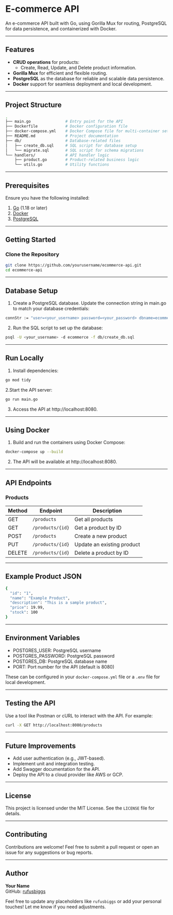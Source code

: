 # E-commerce API

An e-commerce API built with Go, using Gorilla Mux for routing, PostgreSQL for data persistence, and containerized with Docker.

---

## Features

- **CRUD operations** for products:
  - Create, Read, Update, and Delete product information.
- **Gorilla Mux** for efficient and flexible routing.
- **PostgreSQL** as the database for reliable and scalable data persistence.
- **Docker** support for seamless deployment and local development.

---

## Project Structure

```bash
.
├── main.go               # Entry point for the API
├── Dockerfile            # Docker configuration file
├── docker-compose.yml    # Docker Compose file for multi-container setup
├── README.md             # Project documentation
├── db/                   # Database-related files
│   ├── create_db.sql     # SQL script for database setup
│   └── migrate.sql       # SQL script for schema migrations
└── handlers/             # API handler logic
    ├── product.go        # Product-related business logic
    └── utils.go          # Utility functions
```

---

## Prerequisites

Ensure you have the following installed:

1. [Go](https://golang.org/dl/) (1.18 or later)
2. [Docker](https://www.docker.com/)
3. [PostgreSQL](https://www.postgresql.org/download/)

---

## Getting Started

### **Clone the Repository**

```bash
git clone https://github.com/yourusername/ecommerce-api.git
cd ecommerce-api
```
---

## Database Setup

1. Create a PostgreSQL database. Update the connection string in main.go to match your database credentials:

```bash
connStr := "user=<your_username> password=<your_password> dbname=ecommerce sslmode=disable"
```

2. Run the SQL script to set up the database:

```bash
psql -U <your_username> -d ecommerce -f db/create_db.sql
```

---

## Run Locally

1. Install dependencies:
```bash
go mod tidy
```

2.Start the API server:
```bash
go run main.go
```

3. Access the API at http://localhost:8080.

---

## Using Docker

1. Build and run the containers using Docker Compose:
```bash
docker-compose up --build
```
2. The API will be available at http://localhost:8080.

---

## API Endpoints

### Products

| Method | Endpoint          | Description               |
|--------|-------------------|---------------------------|
| GET    | `/products`       | Get all products          |
| GET    | `/products/{id}`  | Get a product by ID       |
| POST   | `/products`       | Create a new product      |
| PUT    | `/products/{id}`  | Update an existing product|
| DELETE | `/products/{id}`  | Delete a product by ID    |

---

## Example Product JSON
```bash
{
  "id": "1",
  "name": "Example Product",
  "description": "This is a sample product",
  "price": 19.99,
  "stock": 100
}
```
---

## Environment Variables

- POSTGRES_USER: PostgreSQL username
- POSTGRES_PASSWORD: PostgreSQL password
- POSTGRES_DB: PostgreSQL database name
- PORT: Port number for the API (default is 8080)

These can be configured in your `docker-compose.yml` file or a `.env` file for local development.

---

## Testing the API

Use a tool like Postman or cURL to interact with the API. For example:

```bash
curl -X GET http://localhost:8080/products
```
---

## Future Improvements

- Add user authentication (e.g., JWT-based).
- Implement unit and integration testing.
- Add Swagger documentation for the API.
- Deploy the API to a cloud provider like AWS or GCP.

---

## License

This project is licensed under the MIT License. See the `LICENSE` file for details.

---

## Contributing

Contributions are welcome! Feel free to submit a pull request or open an issue for any suggestions or bug reports.

---

## Author

**Your Name**  
GitHub: [rufusbiggs](https://github.com/rufusbiggs)


Feel free to update any placeholders like `rufusbiggs` or add your personal touches! Let me know if you need adjustments.
